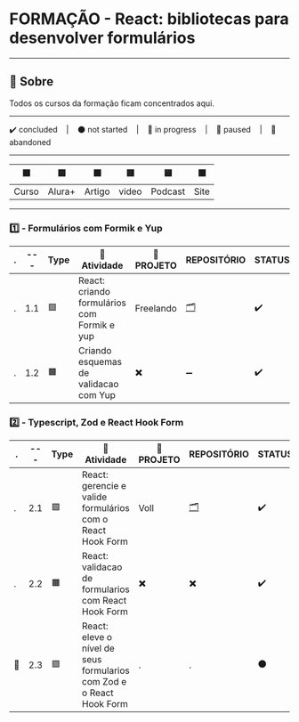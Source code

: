 # FORMAÇÃO - React: bibliotecas para desenvolver formulários

---

## 📌 Sobre
  Todos os cursos da formação ficam concentrados aqui.

---

<p>
  ✔️ concluded &nbsp;&nbsp;&nbsp;|&nbsp;&nbsp;&nbsp;
  ⚫ not started &nbsp;&nbsp;&nbsp;|&nbsp;&nbsp;&nbsp;
  🔵 in progress &nbsp;&nbsp;&nbsp;|&nbsp;&nbsp;&nbsp;
  🔶 paused &nbsp;&nbsp;&nbsp;|&nbsp;&nbsp;&nbsp;
  🔴 abandoned 
</p>

---
| 🟪 | 🟦 | 🟫 | 🟥 | 🟨 | 🟩 |
| --- | --- | --- | --- | --- | --- |
| Curso | Alura+ | Artigo | video | Podcast | Site |

---

### 1️⃣ - Formulários com Formik e Yup
| . | --- | Type | 📘 Atividade | 🔗 PROJETO | REPOSITÓRIO | STATUS |
| --- | --- | --- | --- | --- | --- | --- |
| . | 1.1 | 🟪 | React: criando formulários com Formik e yup | Freelando | [🗂️](./Criando_Formularios_com_Formik_E_Yup/) | ✔️ |
| . | 1.2 | 🟫 | Criando esquemas de validacao com Yup | ✖️ | ➖ | ✔️ |



### 2️⃣ - Typescript, Zod e React Hook Form

| . | --- | Type | 📘 Atividade | 🔗 PROJETO | REPOSITÓRIO | STATUS |
| --- | --- | --- | --- | --- | --- | --- |
| . | 2.1 | 🟪 | React: gerencie e valide formulários com o React Hook Form | Voll | [🗂️](./Gerencia_Valide_Forms_React_Hook_Form/) | ✔️ |
| . | 2.2 | 🟫 | React: validacao de formularios com React Hook Form | ✖️ | ✖️ | ✔️ |
| 🚩 | 2.3 | 🟪 | React: eleve o nível de seus formularios com Zod e o React Hook Form | . | . | ⚫ |
